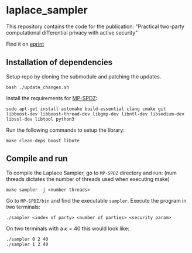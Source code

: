 # laplace_sampler

This repository contains the code for the publication: "Practical two-party computational differential privacy with active security"

Find it on [eprint](https://eprint.iacr.org/2024/4)
## Installation of dependencies

Setup repo by cloning the submodule and patching the updates.

```bash ./update_changes.sh```

Install the requirements for [MP-SPDZ](https://github.com/data61/MP-SPDZ):
```
sudo apt-get install automake build-essential clang cmake git libboost-dev libboost-thread-dev libgmp-dev libntl-dev libsodium-dev libssl-dev libtool python3
```
Run the following commands to setup the library:
```
make clean-deps boost libote
```

## Compile and run
To compile the Laplace Sampler, go to ```MP-SPDZ``` directory and run: (num threads dictates the number of threads used when executing make)
```
make sampler -j <number threads>
```
Go to ```MP-SPDZ/bin``` and find the executable ```sampler```. Execute the program in two terminals:

```./sampler <index of party> <number of parties> <security param>```

On two terminals with a $\kappa = 40$ this would look like:

```
./sampler 0 2 40
./sampler 1 2 40
```
